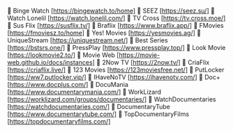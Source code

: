 	Binge Watch [https://bingewatch.to/home]
	SEEZ [https://seez.su/]
	Watch Lonelil [https://watch.lonelil.com/]
	TV Cross  [https://tv.cross.moe/]
	Sus Flix  [https://susflix.tv/]
	Braflix [https://www.braflix.app/]
	FMovies [https://fmoviesz.to/home]
	Yes! Movies [https://yesmovies.ag/]
	UniqueStream [https://uniquestream.net/]
	Best Series [https://bstsrs.one/]
	PressPlay [https://www.pressplay.top/]
	Look Movie [https://lookmovie2.to/]
	Movie Web [https://movie-web.github.io/docs/instances]
	2Now TV [https://2now.tv/]
	CriaFlix [https://criaflix.live/]
	123 Movies [https://123moviesfree.net/]
	PutLocker [https://ww7.putlocker.vip/]
	IHaveNoTV [https://ihavenotv.com/]
	Doc+ [https://www.docplus.com/]
	DocuMania [https://www.documentarymania.com/]
	WorkLizard [https://worklizard.com/groups/documentaries/]
	WatchDocumentaries [https://watchdocumentaries.com/]
	DocumentaryTube [https://www.documentarytube.com/]
	TopDocumentaryFilms [https://topdocumentaryfilms.com/]

